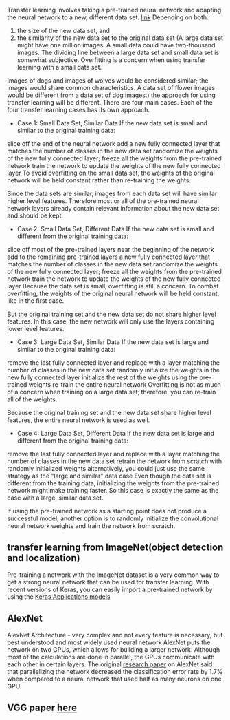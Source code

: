 Transfer learning involves taking a pre-trained neural network and adapting the neural network to a new, different data set.
[link](https://classroom.udacity.com/nanodegrees/nd013/parts/edf28735-efc1-4b99-8fbb-ba9c432239c8/modules/6b6c37bc-13a5-47c7-88ed-eb1fce9789a0/lessons/818a5b8e-44b3-42f9-9921-e0e0e49f104e/concepts/10489223-72fa-4393-848b-f882ba3cf7f9)
Depending on both:
1. the size of the new data set, and
2. the similarity of the new data set to the original data set
(A large data set might have one million images. A small data could have two-thousand images. The dividing line between a large data set and small data set is somewhat subjective. Overfitting is a concern when using transfer learning with a small data set.

Images of dogs and images of wolves would be considered similar; the images would share common characteristics. A data set of flower images would be different from a data set of dog images.)
the approach for using transfer learning will be different. There are four main cases.
Each of the four transfer learning cases has its own approach.
- Case 1: Small Data Set, Similar Data
If the new data set is small and similar to the original training data:

slice off the end of the neural network
add a new fully connected layer that matches the number of classes in the new data set
randomize the weights of the new fully connected layer; freeze all the weights from the pre-trained network
train the network to update the weights of the new fully connected layer
To avoid overfitting on the small data set, the weights of the original network will be held constant rather than re-training the weights.

Since the data sets are similar, images from each data set will have similar higher level features. Therefore most or all of the pre-trained neural network layers already contain relevant information about the new data set and should be kept.
- Case 2: Small Data Set, Different Data
If the new data set is small and different from the original training data:

slice off most of the pre-trained layers near the beginning of the network
add to the remaining pre-trained layers a new fully connected layer that matches the number of classes in the new data set
randomize the weights of the new fully connected layer; freeze all the weights from the pre-trained network
train the network to update the weights of the new fully connected layer
Because the data set is small, overfitting is still a concern. To combat overfitting, the weights of the original neural network will be held constant, like in the first case.

But the original training set and the new data set do not share higher level features. In this case, the new network will only use the layers containing lower level features.
- Case 3: Large Data Set, Similar Data
If the new data set is large and similar to the original training data:

remove the last fully connected layer and replace with a layer matching the number of classes in the new data set
randomly initialize the weights in the new fully connected layer
initialize the rest of the weights using the pre-trained weights
re-train the entire neural network
Overfitting is not as much of a concern when training on a large data set; therefore, you can re-train all of the weights.

Because the original training set and the new data set share higher level features, the entire neural network is used as well.
- Case 4: Large Data Set, Different Data
If the new data set is large and different from the original training data:

remove the last fully connected layer and replace with a layer matching the number of classes in the new data set
retrain the network from scratch with randomly initialized weights
alternatively, you could just use the same strategy as the "large and similar" data case
Even though the data set is different from the training data, initializing the weights from the pre-trained network might make training faster. So this case is exactly the same as the case with a large, similar data set.

If using the pre-trained network as a starting point does not produce a successful model, another option is to randomly initialize the convolutional neural network weights and train the network from scratch.

## transfer learning from ImageNet(object detection and localization)
Pre-training a network with the ImageNet dataset is a very common way to get a strong neural network that can be used for transfer learning. With recent versions of Keras, you can easily import a pre-trained network by using the [Keras Applications models](https://keras.io/applications/)
## AlexNet
AlexNet Architecture - very complex and not every feature is necessary, but best understood and most widely used neural network
AlexNet puts the network on two GPUs, which allows for building a larger network. Although most of the calculations are done in parallel, the GPUs communicate with each other in certain layers. The original [research paper](https://papers.nips.cc/paper/4824-imagenet-classification-with-deep-convolutional-neural-networks.pdf) on AlexNet said that parallelizing the network decreased the classification error rate by 1.7% when compared to a neural network that used half as many neurons on one GPU.
##  VGG paper [here](https://arxiv.org/pdf/1409.1556.pdf)
